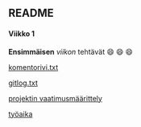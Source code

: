 ## README

#### Viikko 1
**Ensimmäisen** *viikon* tehtävät :smile: :smile: :smile:

[komentorivi.txt](https://github.com/aejmmark/ot-harjoitustyo/blob/master/laskarit/viikko1/komentorivi.txt)

[gitlog.txt](https://github.com/aejmmark/ot-harjoitustyo/blob/master/laskarit/viikko1/gitlog.txt)

[projektin vaatimusmäärittely](https://github.com/aejmmark/ot-harjoitustyo/blob/master/dokumentaatio/vaatimusmaarittely.md)

[työaika](https://github.com/aejmmark/ot-harjoitustyo/blob/master/dokumentaatio/tyoaika.md)
